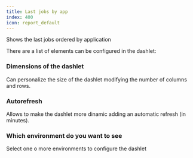 ```yaml
---
title: Last jobs by app
index: 400
icon: report_default
---
```


Shows the last jobs ordered by application

There are a list of elements can be configured in the dashlet:


### Dimensions of the dashlet

Can personalize the size of the dashlet modifying the number of columns and rows.


### Autorefresh

Allows to make the dashlet more dinamic adding an automatic refresh (in minutes).


### Which environment do you want to see

Select one o more environments to configure the dashlet